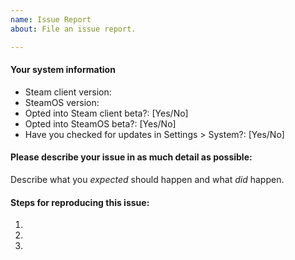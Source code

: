```yaml
---
name: Issue Report
about: File an issue report.

---
```


#### Your system information

* Steam client version:
* SteamOS version: 
* Opted into Steam client beta?: [Yes/No] 
* Opted into SteamOS beta?: [Yes/No] 
* Have you checked for updates in Settings > System?: [Yes/No]

#### Please describe your issue in as much detail as possible:
Describe what you _expected_ should happen and what _did_ happen.

#### Steps for reproducing this issue:

1. 
2. 
3. 
